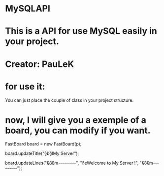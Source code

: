 # MySQLAPI
# This is a API for use MySQL easily in your project.
# Creator: PauLeK

# for use it:

You can just place the couple of class in your project structure.

# now, I will give you a exemple of a board, you can modify if you want.

FastBoard board = new FastBoard(p);

board.updateTitle("§b§lMy Server");

board.updateLines("§8§m---------", "§eWelcome to My Server !", "§8§m---------");
